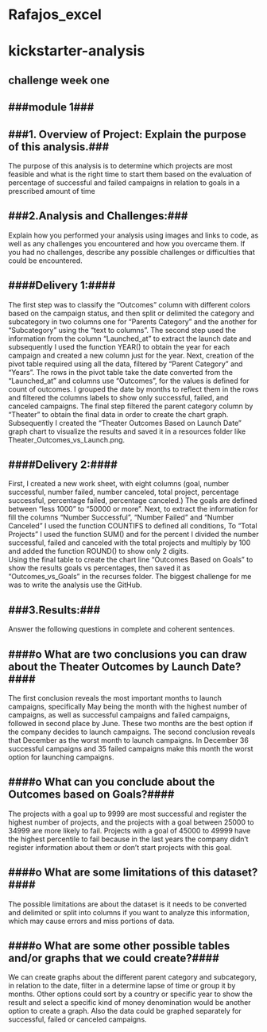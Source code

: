 # Rafajos_excel
# kickstarter-analysis
challenge week one
---
###module 1###
---

###1.	Overview of Project: Explain the purpose of this analysis.###
---
The purpose of this analysis is to determine which projects are most feasible and what is the right time to start them based on the evaluation of percentage of successful and failed campaigns in relation to goals in a prescribed amount of time

###2.Analysis and Challenges:###
---
Explain how you performed your analysis using images and links to code, as well as any challenges you encountered and how you overcame them. If you had no challenges, describe any possible challenges or difficulties that could be encountered.

####Delivery 1:####
---
The first step was to classify the “Outcomes” column with different colors based on the campaign status, and then split or delimited the category and subcategory in two columns one for “Parents Category” and the another for “Subcategory” using the “text to columns”.
The second step used the information from the column “Launched_at” to extract the launch date and subsequently I  used the function YEAR() to obtain the year for each campaign and created a new column just for the year.
Next, creation of the pivot table required using all the data, filtered by “Parent Category” and “Years”.  The rows in the pivot table take the date converted from the “Launched_at” and columns use “Outcomes”, for the values is defined for count of outcomes.
I grouped the date by months to reflect them in the rows and filtered the columns labels to show only successful, failed, and canceled campaigns.
The final step filtered the parent category column by “Theater” to obtain the final data in order to create the chart graph.  Subsequently I created the “Theater Outcomes Based on Launch Date” graph chart to visualize the results and saved it in a resources folder like Theater_Outcomes_vs_Launch.png.

####Delivery 2:####
---
First, I created a new work sheet, with eight columns (goal, number successful, number failed, number canceled, total project, percentage successful, percentage failed, percentage canceled.) The goals are defined between “less 1000” to “50000 or more”.
Next, to extract the information for fill the columns “Number Successful”, “Number Failed” and “Number Canceled” I used the function COUNTIFS to defined  all conditions,
To “Total Projects” I used the function SUM() and for the percent I divided the number successful, failed and canceled with the total projects and multiply by 100 and added the function ROUND() to show only 2 digits.  
Using the final table to create the chart line “Outcomes Based on Goals” to show the results goals vs percentages, then saved it as “Outcomes_vs_Goals” in the recurses folder.
The biggest challenge for me was to write the analysis use the GitHub. 

###3.Results:###
---
Answer the following questions in complete and coherent sentences.

####o	What are two conclusions you can draw about the Theater Outcomes by Launch Date?####
---
The first conclusion reveals the most important months to launch campaigns, specifically May being the month with the highest number of campaigns, as well as successful campaigns and failed campaigns, followed in second place by June.  These two months are the best option if the company decides to launch campaigns. 
The second conclusion reveals that December as the worst month to launch campaigns.  In December 36 successful campaigns and 35 failed campaigns make this month the worst option for launching campaigns.

####o	What can you conclude about the Outcomes based on Goals?####
---
The projects with a goal up to 9999 are most successful and register the highest number of projects, and the projects with a goal between 25000 to 34999 are more likely to fail. Projects with a goal of 45000 to 49999 have the highest percentile to fail because in the last years the company didn’t register information about them or don’t start projects with this goal. 

####o	What are some limitations of this dataset?####
---
The possible limitations are about the dataset is it needs to be converted and delimited or split into columns if you want to analyze this information, which may cause errors and miss portions of data. 

####o	What are some other possible tables and/or graphs that we could create?####
---
We can create graphs about the different parent category and subcategory, in relation to the date, filter in a determine lapse of time or group it by months. Other options could sort by a country or specific year to show the result and select a specific kind of money denomination would be another option to create a graph. Also the data could be graphed separately for successful, failed or canceled campaigns. 


